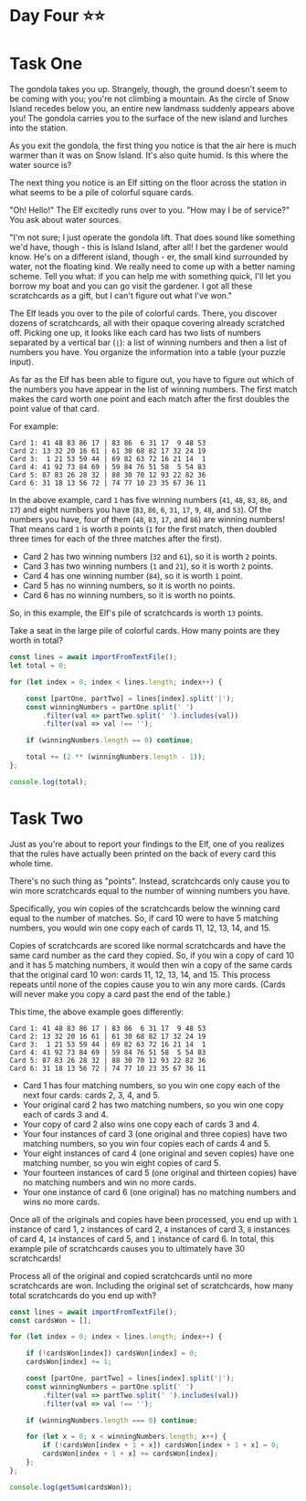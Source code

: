 # Day Four ⭐⭐

# Task One

The gondola takes you up. Strangely, though, the ground doesn't seem to be coming with you; you're not climbing a mountain. As the circle of Snow Island recedes below you, an entire new landmass suddenly appears above you! The gondola carries you to the surface of the new island and lurches into the station.

As you exit the gondola, the first thing you notice is that the air here is much warmer than it was on Snow Island. It's also quite humid. Is this where the water source is?

The next thing you notice is an Elf sitting on the floor across the station in what seems to be a pile of colorful square cards.

"Oh! Hello!" The Elf excitedly runs over to you. "How may I be of service?" You ask about water sources.

"I'm not sure; I just operate the gondola lift. That does sound like something we'd have, though - this is Island Island, after all! I bet the gardener would know. He's on a different island, though - er, the small kind surrounded by water, not the floating kind. We really need to come up with a better naming scheme. Tell you what: if you can help me with something quick, I'll let you borrow my boat and you can go visit the gardener. I got all these scratchcards as a gift, but I can't figure out what I've won."

The Elf leads you over to the pile of colorful cards. There, you discover dozens of scratchcards, all with their opaque covering already scratched off. Picking one up, it looks like each card has two lists of numbers separated by a vertical bar (`|`): a list of winning numbers and then a list of numbers you have. You organize the information into a table (your puzzle input).

As far as the Elf has been able to figure out, you have to figure out which of the numbers you have appear in the list of winning numbers. The first match makes the card worth one point and each match after the first doubles the point value of that card.

For example:
```
Card 1: 41 48 83 86 17 | 83 86  6 31 17  9 48 53
Card 2: 13 32 20 16 61 | 61 30 68 82 17 32 24 19
Card 3:  1 21 53 59 44 | 69 82 63 72 16 21 14  1
Card 4: 41 92 73 84 69 | 59 84 76 51 58  5 54 83
Card 5: 87 83 26 28 32 | 88 30 70 12 93 22 82 36
Card 6: 31 18 13 56 72 | 74 77 10 23 35 67 36 11
```

In the above example, card `1` has five winning numbers (`41`, `48`, `83`, `86`, and `17`) and eight numbers you have (`83`, `86`, `6`, `31`, `17`, `9`, `48`, and `53`). Of the numbers you have, four of them (`48`, `83`, `17`, and `86`) are winning numbers! That means card `1` is worth `8` points (`1` for the first match, then doubled three times for each of the three matches after the first).

- Card 2 has two winning numbers (`32` and `61`), so it is worth `2` points.
- Card 3 has two winning numbers (`1` and `21`), so it is worth `2` points.
- Card 4 has one winning number (`84`), so it is worth `1` point.
- Card 5 has no winning numbers, so it is worth no points.
- Card 6 has no winning numbers, so it is worth no points.

So, in this example, the Elf's pile of scratchcards is worth `13` points.

Take a seat in the large pile of colorful cards. How many points are they worth in total?

```javascript
const lines = await importFromTextFile();
let total = 0;

for (let index = 0; index < lines.length; index++) {

	const [partOne, partTwo] = lines[index].split('|');
	const winningNumbers = partOne.split(' ')
		.filter(val => partTwo.split(' ').includes(val))
		.filter(val => val !== '');

	if (winningNumbers.length == 0) continue;

	total += (2 ** (winningNumbers.length - 1));
};

console.log(total);
```

# Task Two

Just as you're about to report your findings to the Elf, one of you realizes that the rules have actually been printed on the back of every card this whole time.

There's no such thing as "points". Instead, scratchcards only cause you to win more scratchcards equal to the number of winning numbers you have.

Specifically, you win copies of the scratchcards below the winning card equal to the number of matches. So, if card 10 were to have 5 matching numbers, you would win one copy each of cards 11, 12, 13, 14, and 15.

Copies of scratchcards are scored like normal scratchcards and have the same card number as the card they copied. So, if you win a copy of card 10 and it has 5 matching numbers, it would then win a copy of the same cards that the original card 10 won: cards 11, 12, 13, 14, and 15. This process repeats until none of the copies cause you to win any more cards. (Cards will never make you copy a card past the end of the table.)

This time, the above example goes differently:

```
Card 1: 41 48 83 86 17 | 83 86  6 31 17  9 48 53
Card 2: 13 32 20 16 61 | 61 30 68 82 17 32 24 19
Card 3:  1 21 53 59 44 | 69 82 63 72 16 21 14  1
Card 4: 41 92 73 84 69 | 59 84 76 51 58  5 54 83
Card 5: 87 83 26 28 32 | 88 30 70 12 93 22 82 36
Card 6: 31 18 13 56 72 | 74 77 10 23 35 67 36 11
```

- Card 1 has four matching numbers, so you win one copy each of the next four cards: cards 2, 3, 4, and 5.
- Your original card 2 has two matching numbers, so you win one copy each of cards 3 and 4.
- Your copy of card 2 also wins one copy each of cards 3 and 4.
- Your four instances of card 3 (one original and three copies) have two matching numbers, so you win four copies each of cards 4 and 5.
- Your eight instances of card 4 (one original and seven copies) have one matching number, so you win eight copies of card 5.
- Your fourteen instances of card 5 (one original and thirteen copies) have no matching numbers and win no more cards.
- Your one instance of card 6 (one original) has no matching numbers and wins no more cards.

Once all of the originals and copies have been processed, you end up with `1` instance of card 1, `2` instances of card 2, `4` instances of card 3, `8` instances of card 4, `14` instances of card 5, and `1` instance of card 6. In total, this example pile of scratchcards causes you to ultimately have 30 scratchcards!

Process all of the original and copied scratchcards until no more scratchcards are won. Including the original set of scratchcards, how many total scratchcards do you end up with?

```javascript
const lines = await importFromTextFile();
const cardsWon = [];

for (let index = 0; index < lines.length; index++) {

	if (!cardsWon[index]) cardsWon[index] = 0;
	cardsWon[index] += 1;

	const [partOne, partTwo] = lines[index].split('|');
	const winningNumbers = partOne.split(' ')
		.filter(val => partTwo.split(' ').includes(val))
		.filter(val => val !== '');

	if (winningNumbers.length === 0) continue;

	for (let x = 0; x < winningNumbers.length; x++) {
		if (!cardsWon[index + 1 + x]) cardsWon[index + 1 + x] = 0;
		cardsWon[index + 1 + x] += cardsWon[index];
	};
};

console.log(getSum(cardsWon));
```